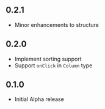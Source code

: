 ## 0.2.1

- Minor enhancements to structure

## 0.2.0

- Implement sorting support
- Support `onClick` in `Column` type

## 0.1.0

- Initial Alpha release
